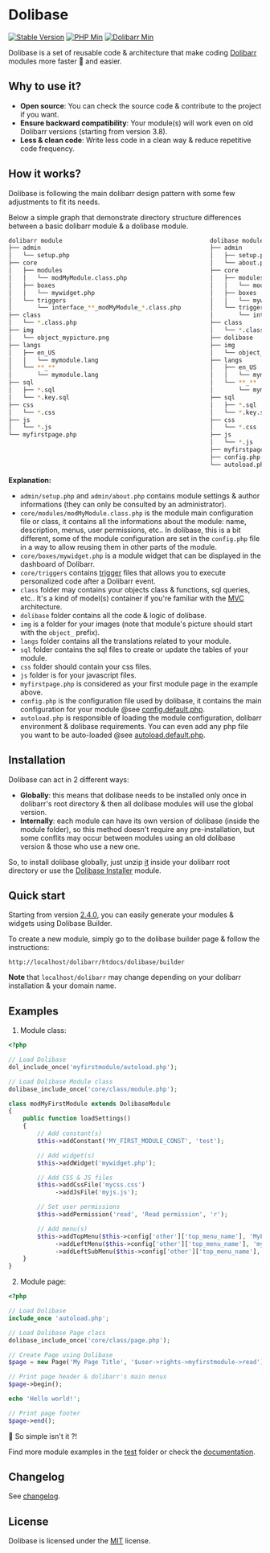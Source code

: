 # Dolibase

[![Stable Version](https://img.shields.io/badge/stable-v2.9.4-brightgreen.svg)](https://github.com/AXeL-dev/dolibase/releases/tag/v2.9.4)
[![PHP Min](https://img.shields.io/badge/PHP-%3E%3D%205.3-blue.svg)](https://github.com/php)
[![Dolibarr Min](https://img.shields.io/badge/Dolibarr-%3E%3D%203.8.x-orange.svg)](https://github.com/Dolibarr/dolibarr)

Dolibase is a set of reusable code & architecture that make coding [Dolibarr](https://github.com/Dolibarr/dolibarr) modules more faster :rocket: and easier.

## Why to use it?

- **Open source**: You can check the source code & contribute to the project if you want.
- **Ensure backward compatibility**: Your module(s) will work even on old Dolibarr versions (starting from version 3.8).
- **Less & clean code**: Write less code in a clean way & reduce repetitive code frequency.

## How it works?

Dolibase is following the main dolibarr design pattern with some few adjustments to fit its needs.

Below a simple graph that demonstrate directory structure differences between a basic dolibarr module & a dolibase module.

```bash
dolibarr module                                         dolibase module
├── admin                                               ├── admin
│   └── setup.php                                       │   ├── setup.php
├── core                                                │   └── about.php
│   ├── modules                                         ├── core
│   │   └── modMyModule.class.php                       │   ├── modules
│   ├── boxes                                           │   │   └── modMyModule.class.php
│   │   └── mywidget.php                                │   ├── boxes
│   └── triggers                                        │   │   └── mywidget.php
│       └── interface_**_modMyModule_*.class.php        │   └── triggers
├── class                                               │       └── interface_**_modMyModule_*.class.php
│   └── *.class.php                                     ├── class
├── img                                                 │   └── *.class.php
│   └── object_mypicture.png                            ├── dolibase
├── langs                                               ├── img
│   ├── en_US                                           │   └── object_mypicture.png
│   │   └── mymodule.lang                               ├── langs
│   └── **_**                                           │   ├── en_US
│       └── mymodule.lang                               │   │   └── mymodule.lang
├── sql                                                 │   └── **_**
│   ├── *.sql                                           │       └── mymodule.lang
│   └── *.key.sql                                       ├── sql
├── css                                                 │   ├── *.sql
│   └── *.css                                           │   └── *.key.sql
├── js                                                  ├── css
│   └── *.js                                            │   └── *.css
└── myfirstpage.php                                     ├── js
                                                        │   └── *.js
                                                        ├── myfirstpage.php
                                                        ├── config.php (mandatory)
                                                        └── autoload.php (mandatory)
```

**Explanation:**
- `admin/setup.php` and `admin/about.php` contains module settings & author informations (they can only be consulted by an administrator).
- `core/modules/modMyModule.class.php` is the module main configuration file or class, it contains all the informations about the module: name, description, menus, user permissions, etc.. In dolibase, this is a bit different, some of the module configuration are set in the `config.php` file in a way to allow reusing them in other parts of the module.
- `core/boxes/mywidget.php` is a module widget that can be displayed in the dashboard of Dolibarr.
- `core/triggers` contains [trigger](https://wiki.dolibarr.org/index.php/Triggers) files that allows you to execute personalized code after a Dolibarr event.
- `class` folder may contains your objects class & functions, sql queries, etc.. It's a kind of model(s) container if you're familiar with the [MVC](https://en.wikipedia.org/wiki/Model%E2%80%93view%E2%80%93controller) architecture.
- `dolibase` folder contains all the code & logic of dolibase.
- `img` is a folder for your images (note that module's picture should start with the `object_` prefix).
- `langs` folder contains all the translations related to your module.
- `sql` folder contains the sql files to create or update the tables of your module.
- `css` folder should contain your css files.
- `js` folder is for your javascript files.
- `myfirstpage.php` is considered as your first module page in the example above.
- `config.php` is the configuration file used by dolibase, it contains the main configuration for your module @see [config.default.php](https://github.com/AXeL-dev/dolibase/blob/master/test/config.default.php).
- `autoload.php` is responsible of loading the module configuration, dolibarr environment & dolibase requirements. You can even add any php file you want to be auto-loaded @see [autoload.default.php](https://github.com/AXeL-dev/dolibase/blob/master/test/autoload.default.php).

## Installation

Dolibase can act in 2 different ways:
 - **Globally**: this means that dolibase needs to be installed only once in dolibarr's root directory & then all dolibase modules will use the global version.
 - **Internally**: each module can have its own version of dolibase (inside the module folder), so this method doesn't require any pre-installation, but some conflits may occur between modules using an old dolibase version & those who use a new one.

So, to install dolibase globally, just unzip [it](https://github.com/AXeL-dev/dolibase/releases) inside your dolibarr root directory or use the [Dolibase Installer](https://www.dolistore.com/en/modules/1060-Dolibase-Installer.html) module.

## Quick start

Starting from version [2.4.0](https://github.com/AXeL-dev/dolibase/releases/tag/v2.4.0), you can easily generate your modules & widgets using Dolibase Builder.

To create a new module, simply go to the dolibase builder page & follow the instructions:

```
http://localhost/dolibarr/htdocs/dolibase/builder
```

**Note** that `localhost/dolibarr` may change depending on your dolibarr installation & your domain name.

## Examples

1. Module class:

```php
<?php

// Load Dolibase
dol_include_once('myfirstmodule/autoload.php');

// Load Dolibase Module class
dolibase_include_once('core/class/module.php');

class modMyFirstModule extends DolibaseModule
{
    public function loadSettings()
    {
        // Add constant(s)
        $this->addConstant('MY_FIRST_MODULE_CONST', 'test');

        // Add widget(s)
        $this->addWidget('mywidget.php');

        // Add CSS & JS files
        $this->addCssFile('mycss.css')
             ->addJsFile('myjs.js');

        // Set user permissions
        $this->addPermission('read', 'Read permission', 'r');

        // Add menu(s)
        $this->addTopMenu($this->config['other']['top_menu_name'], 'MyFirstMenu', '/myfirstmodule/index.php?test=1')
             ->addLeftMenu($this->config['other']['top_menu_name'], 'myleftmenu', 'MyLeftMenu', '/myfirstmodule/index.php?test=2')
             ->addLeftSubMenu($this->config['other']['top_menu_name'], 'myleftmenu', 'mysubleftmenu', 'MySubLeftMenu', '/myfirstmodule/index.php?test=3');
    }
}

```

2. Module page:

```php
<?php

// Load Dolibase
include_once 'autoload.php';

// Load Dolibase Page class
dolibase_include_once('core/class/page.php');

// Create Page using Dolibase
$page = new Page('My Page Title', '$user->rights->myfirstmodule->read'); // set page title & control user access

// Print page header & dolibarr's main menus
$page->begin();

echo 'Hello world!';

// Print page footer
$page->end();

```

:tada: So simple isn't it ?!

Find more module examples in the [test](https://github.com/AXeL-dev/dolibase/tree/master/test) folder or check the [documentation](https://axel-dev.github.io/dolibase/).

## Changelog

See [changelog](changelog.md).

## License

Dolibase is licensed under the [MIT](LICENSE) license.
